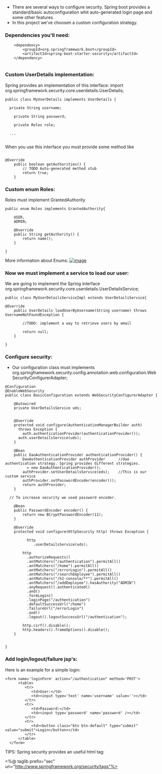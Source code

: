 - There are several ways to configure security. Spring boot provides a standard/basic autoconfiguration whit auto-generated login page
and some other features.
- In this project we've choosen a custom configuration strategy. 

###  Dependencies you'll need:

```
	<dependency>
	  	<groupId>org.springframework.boot</groupId>
		<artifactId>spring-boot-starter-security</artifactId>
	</dependency>
		
```

###  Custom UserDetails implementation:

Spring provides an implementation of this interface: import org.springframework.security.core.userdetails.UserDetails;

```
public class MyUserDetails implements UserDetails {

  private String username;
	
	private String password;
	
	private Roles role;
  
  ...
	
```
When you use this interface you must provide some method like

```

@Override
	public boolean getAuthorities() {
		// TODO Auto-generated method stub
		return true;
	}

```

###  Custom enum Roles:

Roles must implement GrantedAuthority 

```
public enum Roles implements GrantedAuthority{
	
	USER,
	ADMIN;

	@Override
	public String getAuthority() {
		return name();
	}

}
```

More information about Enums:
[![image](https://image.ibb.co/c2Bxg9/springgood.png)](https://www.baeldung.com/a-guide-to-java-enums)


###  Now we must implement a service to load our user:

We are going to implement the Spring interface org.springframework.security.core.userdetails.UserDetailsService; 

```
public class MyUserDetailsServiceImpl extends UserDetailsService{

@Override
	public UserDetails loadUserByUsername(String username) throws UsernameNotFoundException {

		//TODO: implement a way to retrieve users by email
		
		return null;
	}

}
```

###  Configure security:

- Our configuration class must implements org.springframework.security.config.annotation.web.configuration.WebSecurityConfigurerAdapter;

```
@Configuration
@EnableWebSecurity
public class BasicConfiguration extends WebSecurityConfigurerAdapter {
	
	@Autowired
	private UserDetailsService uds;
	
		 
	@Override
	protected void configure(AuthenticationManagerBuilder auth)
	  throws Exception {
	    auth.authenticationProvider(authenticationProvider());
      auth.userDetailsService(uds);
	}
	 
	@Bean
	public DaoAuthenticationProvider authenticationProvider() {
	    DaoAuthenticationProvider authProvider      //dao authentication strategy. Spring provides different strategies.
	      = new DaoAuthenticationProvider();
	    authProvider.setUserDetailsService(eds);    //This is our custom service
	    authProvider.setPasswordEncoder(encoder());  
	    return authProvider;
	}
	
  // To increase security we used password encoder.
  
	@Bean
	public PasswordEncoder encoder() {
	    return new BCryptPasswordEncoder(11);
	}
	 
    @Override
    protected void configure(HttpSecurity http) throws Exception {
    	
    	  http
    	     .userDetailsService(uds);
    	
        http
          .authorizeRequests()
          .antMatchers("/authentication").permitAll()
          .antMatchers("/home").permitAll()
          .antMatchers("/errorLogin").permitAll()
          .antMatchers("/searchEmployee").permitAll()
          .antMatchers("/h2-console/**").permitAll()
          .antMatchers("/addEmployee").hasAuthority("ADMIN")
          .anyRequest().authenticated()
          .and()
          .formLogin()
          .loginPage("/authentication")
          .defaultSuccessUrl("/home")
          .failureUrl("/errorLogin")
          .and()
          .logout().logoutSuccessUrl("/authentication");
        
        http.csrf().disable();
        http.headers().frameOptions().disable();
    }

  
}

```

###  Add login/logout/failure jsp's:

Here is an example for a simple login:

```
<form name='loginForm' action="/authentication" method='POST'>
      <table>
         <tr>
            <td>User:</td>
            <td><input type='text' name='username' value=''></td>
         </tr>
         <tr>
            <td>Password:</td>
            <td><input type='password' name='password' /></td>
         </tr>
         <tr>
            <td><button class="btn btn-default" type="submit" value="submit">Login</button></td>
         </tr>
      </table>
  </form>
```

TIPS: Spring security provides an useful html tag:

<%@ taglib prefix="sec" uri="http://www.springframework.org/security/tags"%>

